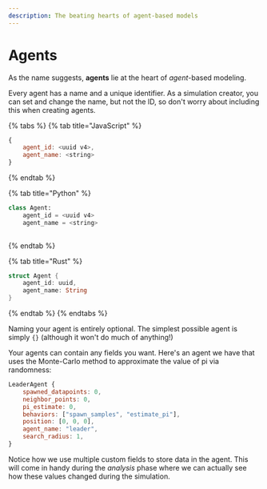 ```yaml
---
description: The beating hearts of agent-based models
---
```


# Agents

As the name suggests, **agents** lie at the heart of _agent_-based modeling.

Every agent has a name and a unique identifier. As a simulation creator, you can set and change the name, but not the ID, so don't worry about including this when creating agents.

{% tabs %}
{% tab title="JavaScript" %}
```javascript
{
    agent_id: <uuid v4>,
    agent_name: <string>
}
```
{% endtab %}

{% tab title="Python" %}
```python
class Agent:
    agent_id = <uuid v4>
    agent_name = <string>
    
```
{% endtab %}

{% tab title="Rust" %}
```rust
struct Agent {
    agent_id: uuid,
    agent_name: String
}
```
{% endtab %}
{% endtabs %}

Naming your agent is entirely optional. The simplest possible agent is simply `{}` \(although it won't do much of anything!\)

Your agents can contain any fields you want. Here's an agent we have that uses the Monte-Carlo method to approximate the value of pi via randomness:

```javascript
LeaderAgent {
    spawned_datapoints: 0,
    neighbor_points: 0,
    pi_estimate: 0,
    behaviors: ["spawn_samples", "estimate_pi"],
    position: [0, 0, 0],
    agent_name: "leader",
    search_radius: 1,
}
```

Notice how we use multiple custom fields to store data in the agent. This will come in handy during the _analysis_ phase where we can actually see how these values changed during the simulation.

### 

